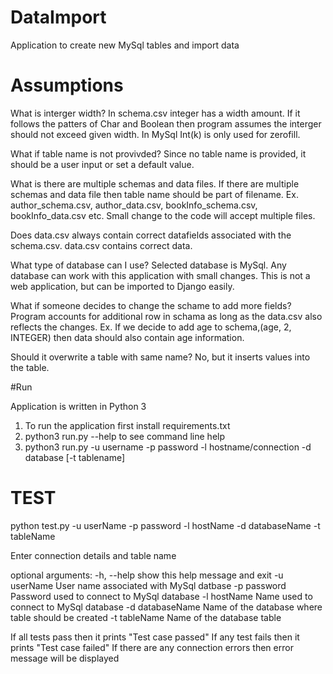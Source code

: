 # DataImport
Application to create new MySql tables and import data

# Assumptions
What is interger width?
In schema.csv integer has a width amount. If it follows the patters of Char and Boolean then program assumes the interger should not exceed given width. In MySql Int(k) is only used for zerofill.

What if table name is not provivded?
Since no table name is provided, it should be a user input or set a default value. 

What is there are multiple schemas and data files.
If there are multiple schemas and data file then table name should be part of filename. Ex. author_schema.csv, author_data.csv, bookInfo_schema.csv, bookInfo_data.csv etc. Small change to the code will accept multiple files.

Does data.csv always contain correct datafields associated with the schema.csv.
data.csv contains correct data.

What type of database can I use?
Selected database is MySql. Any database can work with this application with small changes. This is not a web application, but can be imported to Django easily.

What if someone decides to change the schame to add more fields?
Program accounts for additional row in schama as long as the data.csv also reflects the changes.
Ex. If we decide to add age to schema,(age, 2, INTEGER) then data should also contain age information.

Should it overwrite a table with same name?
No, but it inserts values into the table.

#Run

Application is written in Python 3
1. To run the application first install requirements.txt 
2. python3 run.py --help to see command line help
3. python3 run.py -u username -p password -l hostname/connection -d database [-t tablename]


# TEST

python test.py -u userName -p password -l hostName -d databaseName -t tableName

Enter connection details and table name

optional arguments:
  -h, --help       show this help message and exit
  -u userName      User name associated with MySql datbase
  -p password      Password used to connect to MySql database
  -l hostName      Name used to connect to MySql database
  -d databaseName  Name of the database where table should be created
  -t tableName     Name of the database table

If all tests pass then it prints "Test case passed"
If any test fails then it prints "Test case failed"
If there are any connection errors then error message will be displayed
